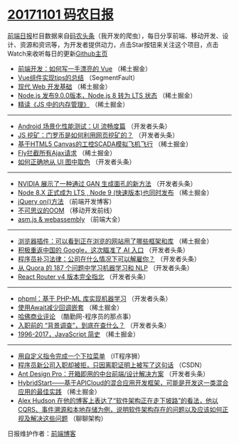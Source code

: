 # [20171101 码农日报](https://toutiao.qdkfweb.cn/date/2017/11/01)

[前端日报](https://qdkfweb.cn/c/news)栏目数据来自[码农头条](https://toutiao.qdkfweb.cn/)（我开发的爬虫），每日分享前端、移动开发、设计、资源和资讯等，为开发者提供动力，点击Star按钮来关注这个项目，点击Watch来收听每日的更新[Github主页](https://github.com/kujian/frontendDaily)
* [前端开发：如何写一手漂亮的 Vue](https://toutiao.qdkfweb.cn/55152.html) （稀土掘金）
* [Vue组件实现tips的总结](https://toutiao.qdkfweb.cn/55129.html) （SegmentFault）
* [现代 Web 开发基础](https://toutiao.qdkfweb.cn/55142.html) （稀土掘金）
* [Node.js 发布9.0.0版本，Node.js 8 转为 LTS 状态](https://toutiao.qdkfweb.cn/55136.html) （稀土掘金）
* [精读《JS 中的内存管理》](https://toutiao.qdkfweb.cn/55138.html) （稀土掘金）

***
* [Android 场景化性能测试：UI 流畅度篇](https://toutiao.qdkfweb.cn/55181.html) （开发者头条）
* [JS 挖矿：门罗币是如何利用网页挖矿的？](https://toutiao.qdkfweb.cn/55170.html) （开发者头条）
* [基于HTML5 Canvas的工控SCADA模拟飞机飞行](https://toutiao.qdkfweb.cn/55145.html) （稀土掘金）
* [Fly拦截所有Ajax请求](https://toutiao.qdkfweb.cn/55135.html) （稀土掘金）
* [如何正确地从 UI 图中取色](https://toutiao.qdkfweb.cn/55191.html) （开发者头条）

***
* [NVIDIA 展示了一种通过 GAN 生成面孔的新方法](https://toutiao.qdkfweb.cn/55180.html) （开发者头条）
* [Node 8.X 正式成为 LTS , Node 9 (快速版本)也同时发布](https://toutiao.qdkfweb.cn/55140.html) （稀土掘金）
* [jQuery on()方法](https://toutiao.qdkfweb.cn/55223.html) （前端开发博客）
* [不可思议的OOM](https://toutiao.qdkfweb.cn/55214.html) （移动开发前线）
* [asm.js &amp; webassembly](https://toutiao.qdkfweb.cn/55215.html) （前端大全）

***
* [浏览器插件：可以看到正在浏览的网站用了哪些框架和库](https://toutiao.qdkfweb.cn/55134.html) （稀土掘金）
* [积极重返中国的 Google，这次瞄准了 AI 入口](https://toutiao.qdkfweb.cn/55186.html) （开发者头条）
* [程序员补习法律：公司在什么情况下可以解雇你？](https://toutiao.qdkfweb.cn/55188.html) （开发者头条）
* [从 Quora 的 187 个问题中学习机器学习和 NLP](https://toutiao.qdkfweb.cn/55189.html) （开发者头条）
* [React Router v4 版本完全指北](https://toutiao.qdkfweb.cn/55177.html) （开发者头条）

***
* [phpml：基于 PHP-ML 库实现机器学习](https://toutiao.qdkfweb.cn/55190.html) （开发者头条）
* [使用Await减少回调嵌套](https://toutiao.qdkfweb.cn/55150.html) （稀土掘金）
* [哈佛商业评论](https://toutiao.qdkfweb.cn/55221.html) （酷勤网-程序员的那点事）
* [入职前的 “背景调查”，到底在查什么？](https://toutiao.qdkfweb.cn/55178.html) （开发者头条）
* [1996-2017，JavaScript 简史](https://toutiao.qdkfweb.cn/55139.html) （稀土掘金）

***
* [用自定义指令完成一个下拉菜单](https://toutiao.qdkfweb.cn/55222.html) （IT程序狮）
* [程序员新公司入职却被拒，只因离职证明上被写了这句话](https://toutiao.qdkfweb.cn/55212.html) （CSDN）
* [Ant Design Pro：开箱即用的中台前端/设计解决方案](https://toutiao.qdkfweb.cn/55169.html) （开发者头条）
* [HybridStart——基于APICloud的混合应用开发框架，可能是开发这一类混合应用的最佳实践](https://toutiao.qdkfweb.cn/55141.html) （稀土掘金）
* [Alex Hudson 在他的博客上表达了“软件架构正在走下坡路”的看法，他以 CQRS、事件溯源和本地存储为例，说明软件架构存在的问题以及应该如何正视及解决这些问题](https://toutiao.qdkfweb.cn/55213.html) （聊聊架构）

日报维护作者：[前端博客](https://qdkfweb.cn/) 